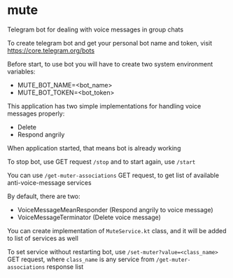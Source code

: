 # mute
Telegram bot for dealing with voice messages in group chats

To create telegram bot and get your personal bot name and token, visit https://core.telegram.org/bots

Before start, to use bot you will have to create two system environment variables:
- MUTE_BOT_NAME=<bot_name>
- MUTE_BOT_TOKEN=<bot_token>

This application has two simple implementations for handling voice messages properly:
- Delete
- Respond angrily

When application started, that means bot is already working

To stop bot, use GET request `/stop` and to start again, use `/start`

You can use `/get-muter-associations` GET request, to get list of available anti-voice-message services

By default, there are two:
- VoiceMessageMeanResponder (Respond angrily to voice message)
- VoiceMessageTerminator (Delete voice message)

You can create implementation of `MuteService.kt` class, and it will be added to list of services as well

To set service without restarting bot, use `/set-muter?value=<class_name>` GET request, where `class_name` is any service from `/get-muter-associations` response list
